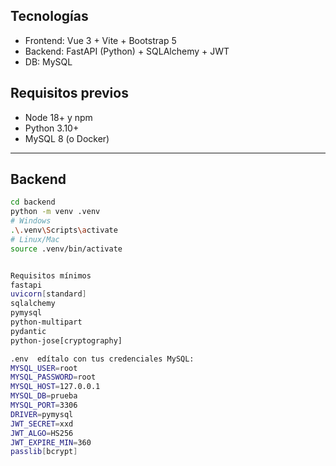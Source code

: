 ## Tecnologías
- Frontend: Vue 3 + Vite + Bootstrap 5
- Backend: FastAPI (Python) + SQLAlchemy + JWT
- DB: MySQL

## Requisitos previos
- Node 18+ y npm
- Python 3.10+
- MySQL 8 (o Docker)

---

## Backend
```bash
cd backend
python -m venv .venv
# Windows
.\.venv\Scripts\activate
# Linux/Mac
source .venv/bin/activate


Requisitos mínimos
fastapi
uvicorn[standard]
sqlalchemy
pymysql
python-multipart
pydantic
python-jose[cryptography]

.env  edítalo con tus credenciales MySQL:
MYSQL_USER=root
MYSQL_PASSWORD=root
MYSQL_HOST=127.0.0.1
MYSQL_DB=prueba
MYSQL_PORT=3306
DRIVER=pymysql
JWT_SECRET=xxd
JWT_ALGO=HS256
JWT_EXPIRE_MIN=360
passlib[bcrypt]



